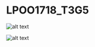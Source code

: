 # LPOO1718_T3G5

![alt text](https://github.com/Raidenkyu/LPOO1718_T3G5/blob/master/PIT_print.png)

![alt text](https://github.com/Raidenkyu/LPOO1718_T3G5/blob/master/Coverage_print.png)
